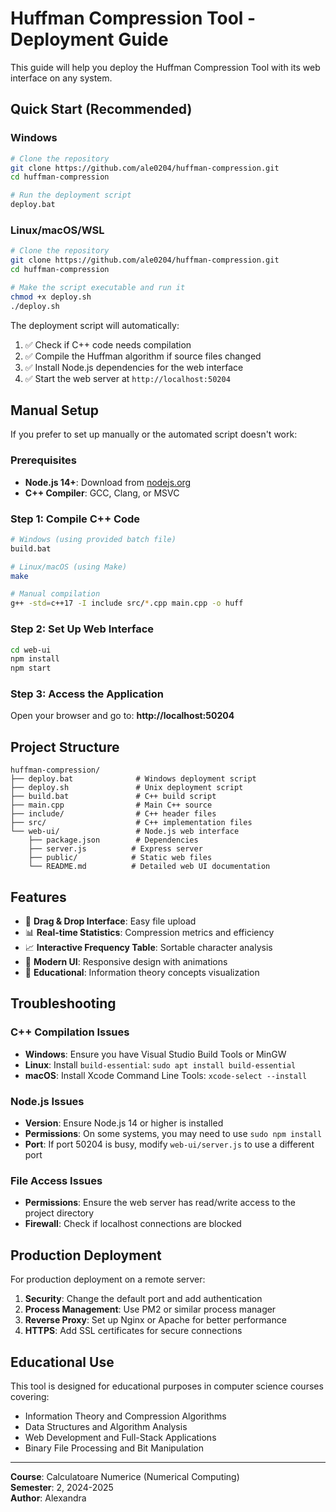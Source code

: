 # Huffman Compression Tool - Deployment Guide

This guide will help you deploy the Huffman Compression Tool with its web interface on any system.

## Quick Start (Recommended)

### Windows
```bash
# Clone the repository
git clone https://github.com/ale0204/huffman-compression.git
cd huffman-compression

# Run the deployment script
deploy.bat
```

### Linux/macOS/WSL
```bash
# Clone the repository
git clone https://github.com/ale0204/huffman-compression.git
cd huffman-compression

# Make the script executable and run it
chmod +x deploy.sh
./deploy.sh
```

The deployment script will automatically:
1. ✅ Check if C++ code needs compilation
2. ✅ Compile the Huffman algorithm if source files changed
3. ✅ Install Node.js dependencies for the web interface
4. ✅ Start the web server at `http://localhost:50204`

## Manual Setup

If you prefer to set up manually or the automated script doesn't work:

### Prerequisites
- **Node.js 14+**: Download from [nodejs.org](https://nodejs.org/)
- **C++ Compiler**: GCC, Clang, or MSVC

### Step 1: Compile C++ Code
```bash
# Windows (using provided batch file)
build.bat

# Linux/macOS (using Make)
make

# Manual compilation
g++ -std=c++17 -I include src/*.cpp main.cpp -o huff
```

### Step 2: Set Up Web Interface
```bash
cd web-ui
npm install
npm start
```

### Step 3: Access the Application
Open your browser and go to: **http://localhost:50204**

## Project Structure

```
huffman-compression/
├── deploy.bat              # Windows deployment script
├── deploy.sh               # Unix deployment script  
├── build.bat               # C++ build script
├── main.cpp                # Main C++ source
├── include/                # C++ header files
├── src/                    # C++ implementation files
└── web-ui/                 # Node.js web interface
    ├── package.json        # Dependencies
    ├── server.js          # Express server
    ├── public/            # Static web files
    └── README.md          # Detailed web UI documentation
```

## Features

- 🎯 **Drag & Drop Interface**: Easy file upload
- 📊 **Real-time Statistics**: Compression metrics and efficiency
- 📈 **Interactive Frequency Table**: Sortable character analysis
- 🎨 **Modern UI**: Responsive design with animations
- 🔧 **Educational**: Information theory concepts visualization

## Troubleshooting

### C++ Compilation Issues
- **Windows**: Ensure you have Visual Studio Build Tools or MinGW
- **Linux**: Install `build-essential`: `sudo apt install build-essential`
- **macOS**: Install Xcode Command Line Tools: `xcode-select --install`

### Node.js Issues
- **Version**: Ensure Node.js 14 or higher is installed
- **Permissions**: On some systems, you may need to use `sudo npm install`
- **Port**: If port 50204 is busy, modify `web-ui/server.js` to use a different port

### File Access Issues
- **Permissions**: Ensure the web server has read/write access to the project directory
- **Firewall**: Check if localhost connections are blocked

## Production Deployment

For production deployment on a remote server:

1. **Security**: Change the default port and add authentication
2. **Process Management**: Use PM2 or similar process manager
3. **Reverse Proxy**: Set up Nginx or Apache for better performance
4. **HTTPS**: Add SSL certificates for secure connections

## Educational Use

This tool is designed for educational purposes in computer science courses covering:
- Information Theory and Compression Algorithms
- Data Structures and Algorithm Analysis  
- Web Development and Full-Stack Applications
- Binary File Processing and Bit Manipulation

---

**Course**: Calculatoare Numerice (Numerical Computing)  
**Semester**: 2, 2024-2025  
**Author**: Alexandra
